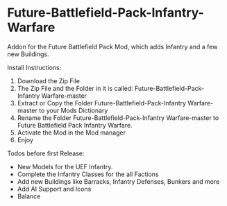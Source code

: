 # Future-Battlefield-Pack-Infantry-Warfare
Addon for the Future Battlefield Pack Mod, which adds Infantry and a few new Buildings.

Install Instructions:
1) Download the Zip File
2) The Zip File and the Folder in it is called: Future-Battlefield-Pack-Infantry Warfare-master
3) Extract or Copy the Folder Future-Battlefield-Pack-Infantry Warfare-master to your Mods Dictionary 
4) Rename the Folder Future-Battlefield-Pack-Infantry Warfare-master to Future Battlefield Pack Infantry Warfare. 
5) Activate the Mod in the Mod manager 
6) Enjoy 

Todos before first Release: 
- New Models for the UEF Infantry.
- Complete the Infantry Classes for the all Factions
- Add new Buildings like Barracks, Infantry Defenses, Bunkers and more
- Add AI Support and Icons
- Balance 
